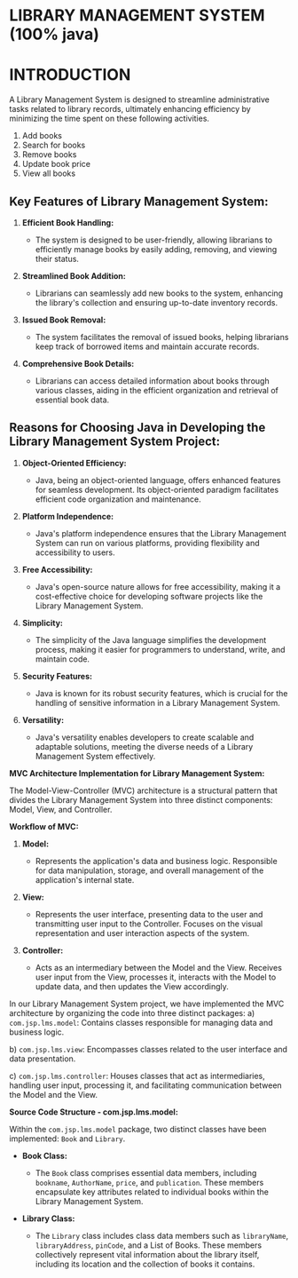 # <h1>LIBRARY MANAGEMENT SYSTEM (100% java)<h1>

# INTRODUCTION 

A Library Management System is designed to streamline administrative tasks related to library records, ultimately enhancing efficiency by minimizing the time spent on these following activities.

1) Add books
2) Search for books
3) Remove books
4) Update book price
5) View all books

## Key Features of Library Management System:

1. **Efficient Book Handling:**
   - The system is designed to be user-friendly, allowing librarians to efficiently manage books by easily adding, removing, and viewing their status.

2. **Streamlined Book Addition:**
   - Librarians can seamlessly add new books to the system, enhancing the library's collection and ensuring up-to-date inventory records.

3. **Issued Book Removal:**
   - The system facilitates the removal of issued books, helping librarians keep track of borrowed items and maintain accurate records.

4. **Comprehensive Book Details:**
   - Librarians can access detailed information about books through various classes, aiding in the efficient organization and retrieval of essential book data.

## Reasons for Choosing Java in Developing the Library Management System Project:

1. **Object-Oriented Efficiency:**
   - Java, being an object-oriented language, offers enhanced features for seamless development. Its object-oriented paradigm facilitates efficient code organization and maintenance.

2. **Platform Independence:**
   - Java's platform independence ensures that the Library Management System can run on various platforms, providing flexibility and accessibility to users.

3. **Free Accessibility:**
   - Java's open-source nature allows for free accessibility, making it a cost-effective choice for developing software projects like the Library Management System.

4. **Simplicity:**
   - The simplicity of the Java language simplifies the development process, making it easier for programmers to understand, write, and maintain code.

5. **Security Features:**
   - Java is known for its robust security features, which is crucial for the handling of sensitive information in a Library Management System.

6. **Versatility:**
   - Java's versatility enables developers to create scalable and adaptable solutions, meeting the diverse needs of a Library Management System effectively.
  
**MVC Architecture Implementation for Library Management System:**

The Model-View-Controller (MVC) architecture is a structural pattern that divides the Library Management System into three distinct components: Model, View, and Controller.

**Workflow of MVC:**
1. **Model:**
   - Represents the application's data and business logic. Responsible for data manipulation, storage, and overall management of the application's internal state.

2. **View:**
   - Represents the user interface, presenting data to the user and transmitting user input to the Controller. Focuses on the visual representation and user interaction aspects of the system.

3. **Controller:**
   - Acts as an intermediary between the Model and the View. Receives user input from the View, processes it, interacts with the Model to update data, and then updates the View accordingly.

In our Library Management System project, we have implemented the MVC architecture by organizing the code into three distinct packages:
a) `com.jsp.lms.model`: Contains classes responsible for managing data and business logic.

b) `com.jsp.lms.view`: Encompasses classes related to the user interface and data presentation.

c) `com.jsp.lms.controller`: Houses classes that act as intermediaries, handling user input, processing it, and facilitating communication between the Model and the View.

**Source Code Structure - com.jsp.lms.model:**

Within the `com.jsp.lms.model` package, two distinct classes have been implemented: `Book` and `Library`.

- **Book Class:**
  - The `Book` class comprises essential data members, including `bookname`, `AuthorName`, `price`, and `publication`. These members encapsulate key attributes related to individual books within the Library Management System.

- **Library Class:**
  - The `Library` class includes class data members such as `libraryName`, `libraryAddress`, `pinCode`, and a List of Books. These members collectively represent vital information about the library itself, including its location and the collection of books it contains.
  


